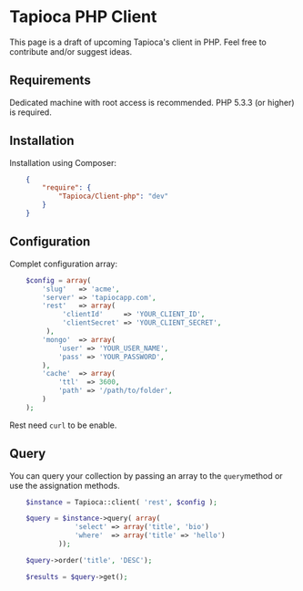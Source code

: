 # Tapioca PHP Client

This page is a draft of upcoming Tapioca's client in PHP. Feel free to contribute and/or suggest ideas.

## Requirements

Dedicated machine with root access is recommended. PHP 5.3.3 (or higher) is required.

## Installation

Installation using Composer:

```json
	{
	    "require": {
	        "Tapioca/Client-php": "dev"
	    }
	}
```

## Configuration

Complet configuration array:

```php
	$config = array(
		'slug'   => 'acme',
		'server' => 'tapiocapp.com',
		'rest'   => array(
             'clientId'     => 'YOUR_CLIENT_ID',
             'clientSecret' => 'YOUR_CLIENT_SECRET',
         ),
		'mongo'  => array(
			'user' => 'YOUR_USER_NAME',
			'pass' => 'YOUR_PASSWORD',
		),
		'cache'  => array(
			'ttl'  => 3600,
			'path' => '/path/to/folder',
		)
	);
```

Rest need `curl` to be enable.

## Query

You can query your collection by passing an array to the `query`method or use the assignation methods.

```php
	$instance = Tapioca::client( 'rest', $config );

	$query = $instance->query( array(
				'select' => array('title', 'bio')
				'where'  => array('title' => 'hello')
			));

	$query->order('title', 'DESC');

	$results = $query->get();
```
